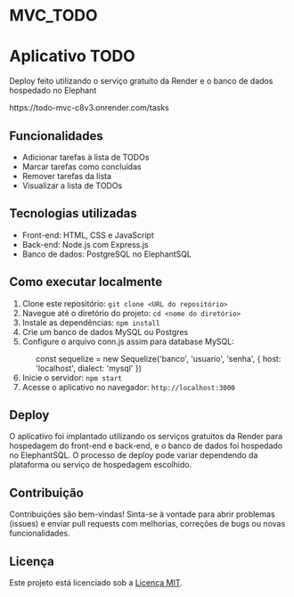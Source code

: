 # MVC_TODO

<!DOCTYPE html>
<html>
<head>
  <meta charset="UTF-8">
</head>
<body>
  <h1>Aplicativo TODO</h1>

  <p>Deploy feito utilizando o serviço gratuito da Render e o banco de dados hospedado no Elephant</p>
  https://todo-mvc-c8v3.onrender.com/tasks

  <h2>Funcionalidades</h2>
  <ul>
    <li>Adicionar tarefas à lista de TODOs</li>
    <li>Marcar tarefas como concluídas</li>
    <li>Remover tarefas da lista</li>
    <li>Visualizar a lista de TODOs</li>
  </ul>

  <h2>Tecnologias utilizadas</h2>
  <ul>
    <li>Front-end: HTML, CSS e JavaScript</li>
    <li>Back-end: Node.js com Express.js</li>
    <li>Banco de dados: PostgreSQL no ElephantSQL</li>
  </ul>

  <h2>Como executar localmente</h2>
  <ol>
    <li>Clone este repositório: <code>git clone &lt;URL do repositório&gt;</code></li>
    <li>Navegue até o diretório do projeto: <code>cd &lt;nome do diretório&gt;</code></li>
    <li>Instale as dependências: <code>npm install</code></li>
    <li>Crie um banco de dados MySQL ou Postgres</li>
    <li>Configure o arquivo conn.js assim para database MySQL:</li>
    <ol type="a">
          const sequelize = new Sequelize('banco', 'usuario', 'senha', { 
              host: 'localhost',
              dialect: 'mysql'
          })
    </ol>
    <li>Inicie o servidor: <code>npm start</code></li>
    <li>Acesse o aplicativo no navegador: <code>http://localhost:3000</code></li>
  </ol>

  <h2>Deploy</h2>
  <p>O aplicativo foi implantado utilizando os serviços gratuitos da Render para hospedagem do front-end e back-end, e o banco de dados foi hospedado no ElephantSQL. O processo de deploy pode variar dependendo da plataforma ou serviço de hospedagem escolhido.</p>

  <h2>Contribuição</h2>
  <p>Contribuições são bem-vindas! Sinta-se à vontade para abrir problemas (issues) e enviar pull requests com melhorias, correções de bugs ou novas funcionalidades.</p>

  <h2>Licença</h2>
  <p>Este projeto está licenciado sob a <a href="https://opensource.org/licenses/MIT">Licença MIT</a>.</p>
</body>
</html>
